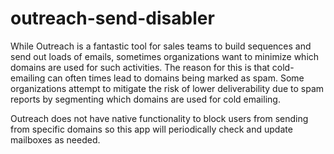 # outreach-send-disabler

While Outreach is a fantastic tool for sales teams to build sequences and send out loads of
emails, sometimes organizations want to minimize which domains are used for such activities.
The reason for this is that cold-emailing can often times lead to domains being marked as spam.
Some organizations attempt to mitigate the risk of lower deliverability due to spam reports by segmenting
which domains are used for cold emailing.

Outreach does not have native functionality to block users from sending from specific domains
so this app will periodically check and update mailboxes as needed.